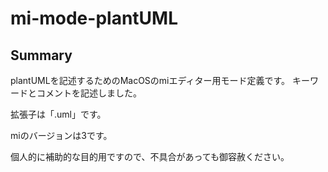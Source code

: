 # mi-mode-plantUML

## Summary

plantUMLを記述するためのMacOSのmiエディター用モード定義です。
キーワードとコメントを記述しました。

拡張子は「.uml」です。

miのバージョンは3です。

個人的に補助的な目的用ですので、不具合があっても御容赦ください。
